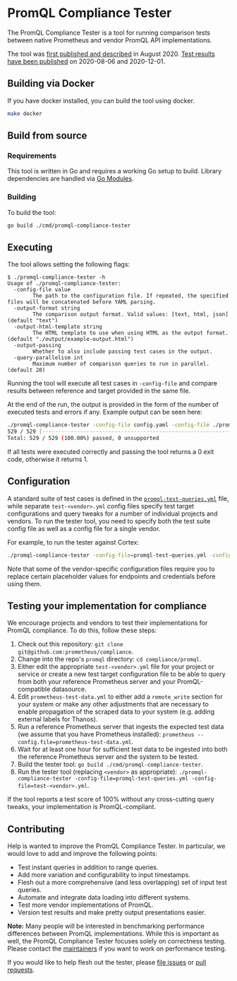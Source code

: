 # PromQL Compliance Tester

The PromQL Compliance Tester is a tool for running comparison tests between native Prometheus and vendor PromQL API implementations.

The tool was [first published and described](https://promlabs.com/blog/2020/08/06/comparing-promql-correctness-across-vendors) in August 2020. [Test results have been published](https://promlabs.com/promql-compliance-tests) on 2020-08-06 and 2020-12-01.

## Building via Docker

If you have docker installed, you can build the tool using docker.

```bash
make docker
```

## Build from source

### Requirements

This tool is written in Go and requires a working Go setup to build. Library dependencies are handled via [Go Modules](https://blog.golang.org/using-go-modules).

### Building

To build the tool:

```bash
go build ./cmd/promql-compliance-tester
```

## Executing

The tool allows setting the following flags:

```
$ ./promql-compliance-tester -h
Usage of ./promql-compliance-tester:
  -config-file value
    	The path to the configuration file. If repeated, the specified files will be concatenated before YAML parsing.
  -output-format string
    	The comparison output format. Valid values: [text, html, json] (default "text")
  -output-html-template string
    	The HTML template to use when using HTML as the output format. (default "./output/example-output.html")
  -output-passing
    	Whether to also include passing test cases in the output.
  -query-parallelism int
    	Maximum number of comparison queries to run in parallel. (default 20)
```

Running the tool will execute all test cases in `-config-file` and compare results between reference and target provided in the same file.

At the end of the run, the output is provided in the form of the number of executed tests and errors if any. Example output can be seen here:

```bash
./promql-compliance-tester -config-file config.yaml -config-file ./promql-test-queries.yml
529 / 529 [-----------------------------------------------------------------------------------------------------------] 100.00% 278 p/s
Total: 529 / 529 (100.00%) passed, 0 unsupported
```

If all tests were executed correctly and passing the tool returns a 0 exit code, otherwise it returns 1.

## Configuration

A standard suite of test cases is defined in the [`promql-test-queries.yml`](./promql-test-queries.yml) file, while separate `test-<vendor>.yml` config files specify test target configurations and query tweaks for a number of individual projects and vendors. To run the tester tool, you need to specify both the test suite config file as well as a config file for a single vendor.

For example, to run the tester against Cortex:

```bash
./promql-compliance-tester -config-file=promql-test-queries.yml -config-file=test-cortex.yml
```

Note that some of the vendor-specific configuration files require you to replace certain placeholder values for endpoints and credentials before using them.

## Testing your implementation for compliance

We encourage projects and vendors to test their implementations for PromQL compliance. To do this, follow these steps:

1. Check out this repository: `git clone git@github.com:prometheus/compliance`.
2. Change into the repo's `promql` directory: `cd compliance/promql`.
3. Either edit the appropriate `test-<vendor>.yml` file for your project or service or create a new test target configuration file to be able to query from both your reference Prometheus server and your PromQL-compatible datasource.
4. Edit `prometheus-test-data.yml` to either add a `remote_write` section for your system or make any other adjustments that are necessary to enable propagation of the scraped data to your system (e.g. adding external labels for Thanos).
5. Run a reference Prometheus server that ingests the expected test data (we assume that you have Prometheus installed): `prometheus --config.file=prometheus-test-data.yml`.
6. Wait for at least one hour for sufficient test data to be ingested into both the reference Prometheus server and the system to be tested.
7. Build the tester tool: `go build ./cmd/promql-compliance-tester`.
8. Run the tester tool (replacing `<vendor>` as appropriate): `./promql-compliance-tester -config-file=promql-test-queries.yml -config-file=test-<vendor>.yml`.

If the tool reports a test score of 100% without any cross-cutting query tweaks, your implementation is PromQL-compliant.

## Contributing

Help is wanted to improve the PromQL Compliance Tester. In particular, we would love to add and improve the following points:

* Test instant queries in addition to range queries.
* Add more variation and configurability to input timestamps.
* Flesh out a more comprehensive (and less overlapping) set of input test queries.
* Automate and integrate data loading into different systems.
* Test more vendor implementations of PromQL.
* Version test results and make pretty output presentations easier.

**Note:** Many people will be interested in benchmarking performance differences between PromQL implementations. While this is important as well, the PromQL Compliance Tester focuses solely on correctness testing. Please contact the [maintainers](../MAINTAINERS.md) if you want to work on performance testing.

If you would like to help flesh out the tester, please [file issues](https://github.com/prometheus/compliance/issues) or [pull requests](https://github.com/prometheus/compliance/pulls).
